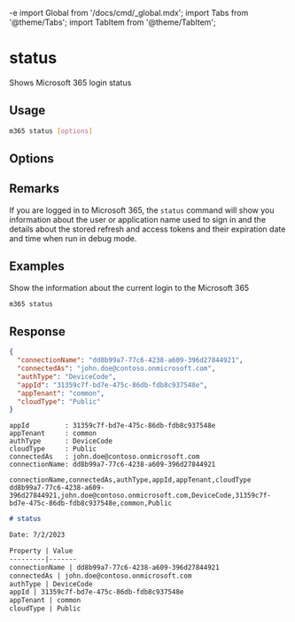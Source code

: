 -e <!-- DISCLAIMER: All secrets, passwords, and sensitive values in this document are examples only and not real credentials. -->
import Global from '/docs/cmd/_global.mdx';
import Tabs from '@theme/Tabs';
import TabItem from '@theme/TabItem';

# status

Shows Microsoft 365 login status

## Usage

```sh
m365 status [options]
```

## Options

<Global />

## Remarks

If you are logged in to Microsoft 365, the `status` command will show you information about the user or application name used to sign in and the details about the stored refresh and access tokens and their expiration date and time when run in debug mode.

## Examples

Show the information about the current login to the Microsoft 365

```sh
m365 status
```

## Response

<Tabs>
  <TabItem value="JSON">

  ```json
  {
    "connectionName": "dd8b99a7-77c6-4238-a609-396d27844921",
    "connectedAs": "john.doe@contoso.onmicrosoft.com",
    "authType": "DeviceCode",
    "appId": "31359c7f-bd7e-475c-86db-fdb8c937548e",
    "appTenant": "common",
    "cloudType": "Public"
  }
  ```

  </TabItem>
  <TabItem value="Text">

  ```text
  appId         : 31359c7f-bd7e-475c-86db-fdb8c937548e
  appTenant     : common
  authType      : DeviceCode
  cloudType     : Public
  connectedAs   : john.doe@contoso.onmicrosoft.com
  connectionName: dd8b99a7-77c6-4238-a609-396d27844921
  ```

  </TabItem>
  <TabItem value="CSV">

  ```csv
  connectionName,connectedAs,authType,appId,appTenant,cloudType
  dd8b99a7-77c6-4238-a609-396d27844921,john.doe@contoso.onmicrosoft.com,DeviceCode,31359c7f-bd7e-475c-86db-fdb8c937548e,common,Public
  ```

  </TabItem>
  <TabItem value="Markdown">

  ```md
  # status

  Date: 7/2/2023

  Property | Value
  ---------|-------
  connectionName | dd8b99a7-77c6-4238-a609-396d27844921
  connectedAs | john.doe@contoso.onmicrosoft.com
  authType | DeviceCode
  appId | 31359c7f-bd7e-475c-86db-fdb8c937548e
  appTenant | common
  cloudType | Public
  ```

  </TabItem>
</Tabs>
